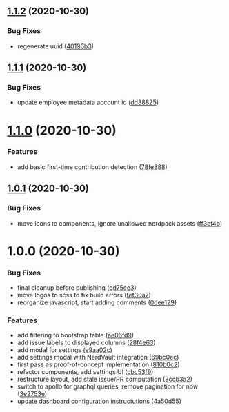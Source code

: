 ## [1.1.2](https://github.com/newrelic/nr1-ospo/compare/v1.1.1...v1.1.2) (2020-10-30)


### Bug Fixes

* regenerate uuid ([40196b3](https://github.com/newrelic/nr1-ospo/commit/40196b3ba6c17395ab4f7996835ded2e222e3d0e))

## [1.1.1](https://github.com/newrelic/nr1-ospo/compare/v1.1.0...v1.1.1) (2020-10-30)


### Bug Fixes

* update employee metadata account id ([dd88825](https://github.com/newrelic/nr1-ospo/commit/dd88825dbb36071052a3c251112aa6ec89c0f51a))

# [1.1.0](https://github.com/newrelic/nr1-ospo/compare/v1.0.1...v1.1.0) (2020-10-30)


### Features

* add basic first-time contribution detection ([78fe888](https://github.com/newrelic/nr1-ospo/commit/78fe888dbf43a5036e7b7541c8f2afcacf56a887))

## [1.0.1](https://github.com/newrelic/nr1-ospo/compare/v1.0.0...v1.0.1) (2020-10-30)


### Bug Fixes

* move icons to components, ignore unallowed nerdpack assets ([ff3cf4b](https://github.com/newrelic/nr1-ospo/commit/ff3cf4b9eae3c94e4583e68223b9a699430f9591))

# 1.0.0 (2020-10-30)


### Bug Fixes

* final cleanup before publishing ([ed75ce3](https://github.com/newrelic/nr1-ospo/commit/ed75ce36981099d8f0e5530fa1125880eca44ccf))
* move logos to scss to fix build errors ([fef30a7](https://github.com/newrelic/nr1-ospo/commit/fef30a7444400a772592a456427ee51311bb51ef))
* reorganize javascript, start adding comments ([0dee129](https://github.com/newrelic/nr1-ospo/commit/0dee129dbf2a8a691181f753ad89fbc62c2fb0ad))


### Features

* add filtering to bootstrap table ([ae06fd9](https://github.com/newrelic/nr1-ospo/commit/ae06fd95c89b360e147d5c15da788173069205fe))
* add issue labels to displayed columns ([28f4e63](https://github.com/newrelic/nr1-ospo/commit/28f4e63808c5dab426af9383f2f577fe87a8d59b))
* add modal for settings ([e9aa02c](https://github.com/newrelic/nr1-ospo/commit/e9aa02cd29d263e1c78b795bdbd28a6c2712f157))
* add settings modal with NerdVault integration ([69bc0ec](https://github.com/newrelic/nr1-ospo/commit/69bc0ec20f5976a6b80cf8f29686b932fee74f38))
* first pass as proof-of-concept implementation ([810b0c2](https://github.com/newrelic/nr1-ospo/commit/810b0c2a38273c8efbfef2df43ce290ee2935dba))
* refactor components, add settings UI ([cbc53f9](https://github.com/newrelic/nr1-ospo/commit/cbc53f90ff06d54a9fab105e94ee263c567461d5))
* restructure layout, add stale issue/PR computation ([3ccb3a2](https://github.com/newrelic/nr1-ospo/commit/3ccb3a21c14f213b8cd795fefd4400bc045a2b16))
* switch to apollo for graphql queries, remove pagination for now ([3e2753e](https://github.com/newrelic/nr1-ospo/commit/3e2753edffc37346365d79c5d0e9c615e6ceeb55))
* update dashboard configuration instructutions ([4a50d55](https://github.com/newrelic/nr1-ospo/commit/4a50d55b33e7a84b516ae56a6047963e467eeba5))
